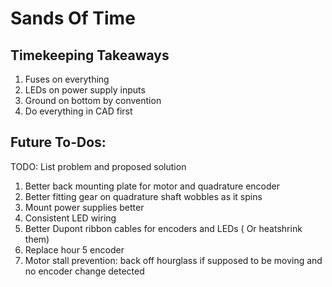 # Sands Of Time

## Timekeeping Takeaways
1. Fuses on everything
2. LEDs on power supply inputs
3. Ground on bottom by convention
4. Do everything in CAD first


## Future To-Dos:
TODO: List problem and proposed solution
1. Better back mounting plate for motor and quadrature encoder 
2. Better fitting gear on quadrature shaft wobbles as it spins
3. Mount power supplies better
4. Consistent LED wiring
5. Better Dupont ribbon cables for encoders and LEDs ( Or heatshrink them)
6. Replace hour 5 encoder
7. Motor stall prevention: back off hourglass if supposed to be moving and no encoder change detected